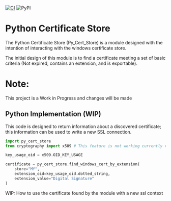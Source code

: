 [![CI](https://github.com/unwarymold9171/Py_Cert_Store/actions/workflows/CI.yml/badge.svg)](https://github.com/unwarymold9171/Py_Cert_Store/actions/workflows/CI.yml)
![PyPI](https://img.shields.io/pypi/v/py_cert_store?link=https%3A%2F%2Fpypi.org%2Fproject%2Fpy-cert-store%2F)
<!-- ![PyPI - Downloads](https://img.shields.io/pypi/dm/py_cert_store) -->
<!-- The downloads badge seems to not be working at this time -->

# Python Certificate Store

The Python Certificate Store (Py_Cert_Store) is a module designed with the intention of interacting with the windows certificate store.

The initial design of this module is to find a certificate meeting a set of basic criteria (Not expired, contains an extension, and is exportable).

# Note:

This project is a Work in Progress and changes will be made

## Python Implementation (WIP)

This code is designed to return information about a discovered certificate; this information can be used to write a new SSL connection.

```python
import py_cert_store
from cryptography import x509 # This feature is not working currently # Optional, but highly recomended

key_usage_oid = x509.OID_KEY_USAGE

certificate = py_cert_store.find_windows_cert_by_extension(
    store="MY",
    extension_oid=key_usage_oid.dotted_string,
    extension_value="Digital Signature"
)
```

WIP: How to use the certificate found by the module with a new ssl context
